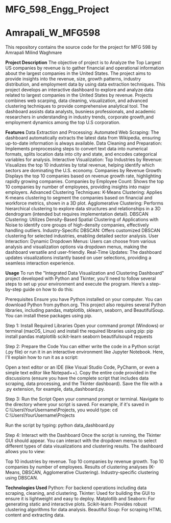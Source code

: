 # MFG_598_Engg_Project

# Amrapali_W_MFG598
This repository contains the source code for the project for MFG 598 by Amrapali Milind Waghmare

**Project Description**
The objective of project is to Analyze the Top Largest US companies by revenue is to gather financial and operational information about the largest companies in the United States. The project aims to provide insights into the revenue, size, growth patterns, industry distribution, and employment data by using data extraction techniques.
This project develops an interactive dashboard to explore and analyze data related to largest companies in the United States by revenue. Projects combines web scarping, data cleaning, visualization, and advanced clustering techniques to provide comprehensive analytical tool.
The dashboard assists data analysts, busniess professionals, and academic researchers in understanding in industry trends, corporate growth,and employment dynamics among the top U.S corporation.

**Features**
Data Extraction and Processing:
Automated Web Scraping: The dashboard automatically extracts the latest data from Wikipedia, ensuring up-to-date information is always available.
Data Cleaning and Preparation: Implements preprocessing steps to convert text data into numerical formats, splits location data into city and state, and encodes categorical variables for analysis.
Interactive Visualization:
Top Industries by Revenue: Visualizes the top 10 industries by total revenue, helping identify which sectors are dominating the U.S. economy.
Companies by Revenue Growth: Displays the top 10 companies based on revenue growth rate, highlighting rapidly growing companies.
Companies by Employee Count: Shows the top 10 companies by number of employees, providing insights into major employers.
Advanced Clustering Techniques:
K-Means Clustering: Applies K-means clustering to segment the companies based on financial and workforce metrics, shown in a 3D plot.
Agglomerative Clustering: Performs hierarchical clustering to explore data structures and relationships in a 3D dendrogram (intended but requires implementation detail).
DBSCAN Clustering: Utilizes Density-Based Spatial Clustering of Applications with Noise to identify core groups of high-density companies, effectively handling outliers.
Industry-Specific DBSCAN: Offers customized DBSCAN clustering for selected industries, enabling detailed sector analysis.
User Interaction:
Dynamic Dropdown Menus: Users can choose from various analysis and visualization options via dropdown menus, making the dashboard versatile and user-friendly.
Real-Time Updates: The dashboard updates visualizations instantly based on user selections, providing a seamless interaction experience.

**Usage**
To run the "Integrated Data Visualization and Clustering Dashboard" project developed with Python and Tkinter, you'll need to follow several steps to set up your environment and execute the program. Here’s a step-by-step guide on how to do this:

Prerequisites
Ensure you have Python installed on your computer. You can download Python from python.org. This project also requires several Python libraries, including pandas, matplotlib, sklearn, seaborn, and BeautifulSoup. You can install these packages using pip.

Step 1: Install Required Libraries
Open your command prompt (Windows) or terminal (macOS, Linux) and install the required libraries using pip:
pip install pandas matplotlib scikit-learn seaborn beautifulsoup4 requests

Step 2: Prepare the Code
You can either write the code in a Python script (.py file) or run it in an interactive environment like Jupyter Notebook. Here, I'll explain how to run it as a script:

Open a text editor or an IDE (like Visual Studio Code, PyCharm, or even a simple text editor like Notepad++).
Copy the entire code provided in the discussions (ensure you have the complete script that includes data scraping, data processing, and the Tkinter dashboard).
Save the file with a .py extension, for example, data_dashboard.py.

Step 3: Run the Script
Open your command prompt or terminal.
Navigate to the directory where your script is saved. For example, if it's saved in C:\Users\YourUsername\Projects, you would type:
cd C:\Users\YourUsername\Projects

Run the script by typing:
python data_dashboard.py

Step 4: Interact with the Dashboard
Once the script is running, the Tkinter GUI should appear. You can interact with the dropdown menus to select different types of data visualizations and clustering results. The dashboard allows you to view:

Top 10 industries by revenue.
Top 10 companies by revenue growth.
Top 10 companies by number of employees.
Results of clustering analyses (K-Means, DBSCAN, Agglomerative Clustering).
Industry-specific clustering using DBSCAN.

**Technologies Used**
Python: For backend operations including data scraping, cleaning, and clustering.
Tkinter: Used for building the GUI to ensure it is lightweight and easy to deploy.
Matplotlib and Seaborn: For generating static and interactive plots.
Scikit-learn: Provides robust clustering algorithms for data analysis.
Beautiful Soup: For scraping HTML content and extracting data.